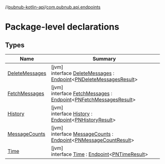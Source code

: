 //[pubnub-kotlin-api](../../index.md)/[com.pubnub.api.endpoints](index.md)

# Package-level declarations

## Types

| Name | Summary |
|---|---|
| [DeleteMessages](-delete-messages/index.md) | [jvm]<br>interface [DeleteMessages](-delete-messages/index.md) : [Endpoint](../com.pubnub.api/-endpoint/index.md)&lt;[PNDeleteMessagesResult](../../../../pubnub-core/pubnub-core-api/pubnub-core-api/com.pubnub.api.models.consumer.history/-p-n-delete-messages-result/index.md)&gt; |
| [FetchMessages](-fetch-messages/index.md) | [jvm]<br>interface [FetchMessages](-fetch-messages/index.md) : [Endpoint](../com.pubnub.api/-endpoint/index.md)&lt;[PNFetchMessagesResult](../../../../pubnub-core/pubnub-core-api/pubnub-core-api/com.pubnub.api.models.consumer.history/-p-n-fetch-messages-result/index.md)&gt; |
| [History](-history/index.md) | [jvm]<br>interface [History](-history/index.md) : [Endpoint](../com.pubnub.api/-endpoint/index.md)&lt;[PNHistoryResult](../../../../pubnub-core/pubnub-core-api/pubnub-core-api/com.pubnub.api.models.consumer.history/-p-n-history-result/index.md)&gt; |
| [MessageCounts](-message-counts/index.md) | [jvm]<br>interface [MessageCounts](-message-counts/index.md) : [Endpoint](../com.pubnub.api/-endpoint/index.md)&lt;[PNMessageCountResult](../../../../pubnub-core/pubnub-core-api/pubnub-core-api/com.pubnub.api.models.consumer.history/-p-n-message-count-result/index.md)&gt; |
| [Time](-time/index.md) | [jvm]<br>interface [Time](-time/index.md) : [Endpoint](../com.pubnub.api/-endpoint/index.md)&lt;[PNTimeResult](../../../../pubnub-core/pubnub-core-api/pubnub-core-api/com.pubnub.api.models.consumer/-p-n-time-result/index.md)&gt; |
